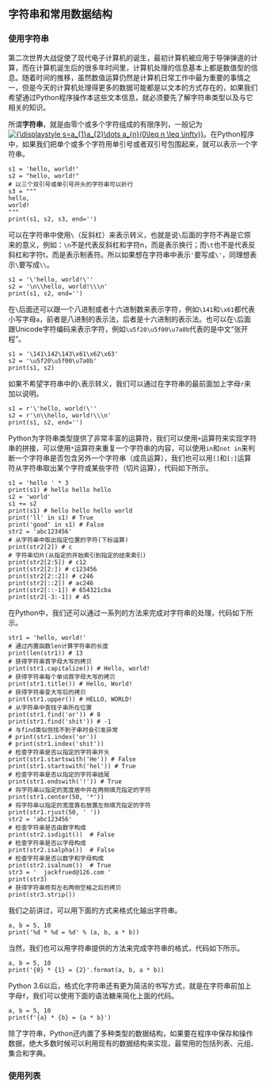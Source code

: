 ﻿## 字符串和常用数据结构

### 使用字符串

第二次世界大战促使了现代电子计算机的诞生，最初计算机被应用于导弹弹道的计算，而在计算机诞生后的很多年时间里，计算机处理的信息基本上都是数值型的信息。随着时间的推移，虽然数值运算仍然是计算机日常工作中最为重要的事情之一，但是今天的计算机处理得更多的数据可能都是以文本的方式存在的，如果我们希望通过Python程序操作本这些文本信息，就必须要先了解字符串类型以及与它相关的知识。

所谓**字符串**，就是由零个或多个字符组成的有限序列，一般记为[![$${\displaystyle s=a_{1}a_{2}\dots a_{n}(0\leq n \leq \infty)}$$](https://github.com/jackfrued/Python-100-Days/raw/master/Day01-15/res/formula_5.png)](https://github.com/jackfrued/Python-100-Days/blob/master/Day01-15/res/formula_5.png)。在Python程序中，如果我们把单个或多个字符用单引号或者双引号包围起来，就可以表示一个字符串。

    s1 = 'hello, world!'
	s2 = "hello, world!"
	# 以三个双引号或单引号开头的字符串可以折行
	s3 = """
	hello, 
	world!
	"""
	print(s1, s2, s3, end='')

可以在字符串中使用`\`（反斜杠）来表示转义，也就是说`\`后面的字符不再是它原来的意义，例如：`\n`不是代表反斜杠和字符n，而是表示换行；而`\t`也不是代表反斜杠和字符t，而是表示制表符。所以如果想在字符串中表示`'`要写成`\'`，同理想表示`\`要写成`\\`。

    s1 = '\'hello, world!\''
	s2 = '\n\\hello, world!\\\n'
	print(s1, s2, end='')

在`\`后面还可以跟一个八进制或者十六进制数来表示字符，例如`\141`和`\x61`都代表小写字母`a`，前者是八进制的表示法，后者是十六进制的表示法。也可以在`\`后面跟Unicode字符编码来表示字符，例如`\u5f20\u5f00\u7a0b`代表的是中文“张开程”。

    s1 = '\141\142\143\x61\x62\x63'
	s2 = '\u5f20\u5f00\u7a0b'
	print(s1, s2)

如果不希望字符串中的`\`表示转义，我们可以通过在字符串的最前面加上字母`r`来加以说明。

    s1 = r'\'hello, world!\''
	s2 = r'\n\\hello, world!\\\n'
	print(s1, s2, end='')

Python为字符串类型提供了非常丰富的运算符，我们可以使用`+`运算符来实现字符串的拼接，可以使用`*`运算符来重复一个字符串的内容，可以使用`in`和`not in`来判断一个字符串是否包含另外一个字符串（成员运算），我们也可以用`[]`和`[:]`运算符从字符串取出某个字符或某些字符（切片运算），代码如下所示。

    s1 = 'hello ' * 3
	print(s1) # hello hello hello 
	s2 = 'world'
	s1 += s2
	print(s1) # hello hello hello world
	print('ll' in s1) # True
	print('good' in s1) # False
	str2 = 'abc123456'
	# 从字符串中取出指定位置的字符(下标运算)
	print(str2[2]) # c
	# 字符串切片(从指定的开始索引到指定的结束索引)
	print(str2[2:5]) # c12
	print(str2[2:]) # c123456
	print(str2[2::2]) # c246
	print(str2[::2]) # ac246
	print(str2[::-1]) # 654321cba
	print(str2[-3:-1]) # 45

在Python中，我们还可以通过一系列的方法来完成对字符串的处理，代码如下所示。

    str1 = 'hello, world!'
	# 通过内置函数len计算字符串的长度
	print(len(str1)) # 13
	# 获得字符串首字母大写的拷贝
	print(str1.capitalize()) # Hello, world!
	# 获得字符串每个单词首字母大写的拷贝
	print(str1.title()) # Hello, World!
	# 获得字符串变大写后的拷贝
	print(str1.upper()) # HELLO, WORLD!
	# 从字符串中查找子串所在位置
	print(str1.find('or')) # 8
	print(str1.find('shit')) # -1
	# 与find类似但找不到子串时会引发异常
	# print(str1.index('or'))
	# print(str1.index('shit'))
	# 检查字符串是否以指定的字符串开头
	print(str1.startswith('He')) # False
	print(str1.startswith('hel')) # True
	# 检查字符串是否以指定的字符串结尾
	print(str1.endswith('!')) # True
	# 将字符串以指定的宽度居中并在两侧填充指定的字符
	print(str1.center(50, '*'))
	# 将字符串以指定的宽度靠右放置左侧填充指定的字符
	print(str1.rjust(50, ' '))
	str2 = 'abc123456'
	# 检查字符串是否由数字构成
	print(str2.isdigit())  # False
	# 检查字符串是否以字母构成
	print(str2.isalpha())  # False
	# 检查字符串是否以数字和字母构成
	print(str2.isalnum())  # True
	str3 = '  jackfrued@126.com '
	print(str3)
	# 获得字符串修剪左右两侧空格之后的拷贝
	print(str3.strip())

我们之前讲过，可以用下面的方式来格式化输出字符串。

    a, b = 5, 10
	print('%d * %d = %d' % (a, b, a * b))

当然，我们也可以用字符串提供的方法来完成字符串的格式，代码如下所示。

    a, b = 5, 10
	print('{0} * {1} = {2}'.format(a, b, a * b))

Python 3.6以后，格式化字符串还有更为简洁的书写方式，就是在字符串前加上字母`f`，我们可以使用下面的语法糖来简化上面的代码。

    a, b = 5, 10
	print(f'{a} * {b} = {a * b}')

除了字符串，Python还内置了多种类型的数据结构，如果要在程序中保存和操作数据，绝大多数时候可以利用现有的数据结构来实现，最常用的包括列表、元组、集合和字典。

### 使用列表


